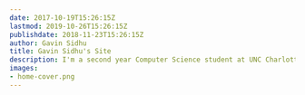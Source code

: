 ```yaml
---
date: 2017-10-19T15:26:15Z
lastmod: 2019-10-26T15:26:15Z
publishdate: 2018-11-23T15:26:15Z
author: Gavin Sidhu
title: Gavin Sidhu's Site
description: I'm a second year Computer Science student at UNC Charlotte
images:
- home-cover.png
---
```


